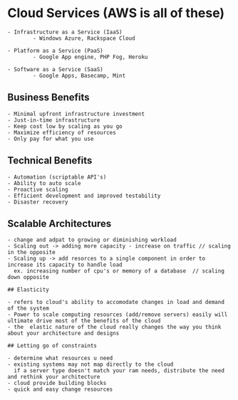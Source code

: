 # Cloud Services  (AWS is all of these)

	- Infrastructure as a Service (IaaS)
			- Windows Azure, Rackspace Cloud

	- Platform as a Service (PaaS)
			- Google App engine, PHP Fog, Heroku

	- Software as a Service (SaaS)
			- Google Apps, Basecamp, Mint


## Business Benefits

 	- Minimal upfront infrastructure investment 
 	- Just-in-time infrastructure
 	- Keep cost low by scaling as you go
 	- Maximize efficiency of resources
 	- Only pay for what you use

## Technical Benefits

 	- Automation (scriptable API's)
 	- Ability to auto scale
 	- Proactive scaling
 	- Efficient development and improved testability
 	- Disaster recovery

## Scalable Architectures

 	- change and adpat to growing or diminishing workload
 	- Scaling out -> adding more capacity - increase on traffic // scaling in the opposite
 	- Scaling up -> add resorces to a single component in order to increase its capacity to handle load
 	  ex. increasing number of cpu's or memory of a database  // scaling down opposite

 	## Elasticity

	- refers to cloud's ability to accomodate changes in load and demand of the system
	- Power to scale computing resources (add/remove servers) easily will ultimate drive most of the benefits of the cloud
	- the  elastic nature of the cloud really changes the way you think about your architecture and designs

	## Letting go of constraints

	- determine what resources u need
	- existing systems may not map directly to the cloud
	  if a server type doesn't match your ram needs, distribute the need and rethink your architecture
	- cloud provide building blocks
	- quick and easy change resources

	
